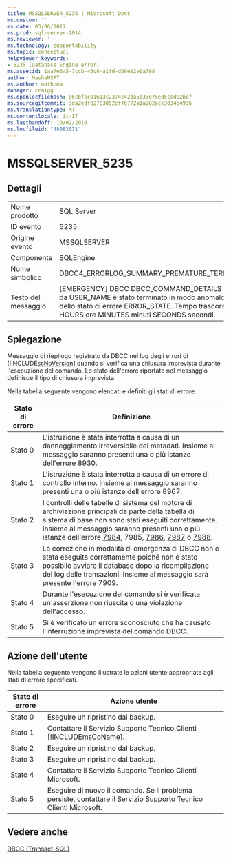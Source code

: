 ```yaml
---
title: MSSQLSERVER_5235 | Microsoft Docs
ms.custom: ''
ms.date: 03/06/2017
ms.prod: sql-server-2014
ms.reviewer: ''
ms.technology: supportability
ms.topic: conceptual
helpviewer_keywords:
- 5235 (Database Engine error)
ms.assetid: 1aa7e6a5-7ccb-43c8-a1fd-d50e92e0a798
author: MashaMSFT
ms.author: mathoma
manager: craigg
ms.openlocfilehash: d6cbfac91613c2374e42da5b33e75ed5cade2bcf
ms.sourcegitcommit: 3da2edf82763852cff6772a1a282ace3034b4936
ms.translationtype: MT
ms.contentlocale: it-IT
ms.lasthandoff: 10/02/2018
ms.locfileid: "48083071"
---
```

# <a name="mssqlserver5235"></a>MSSQLSERVER_5235
    
## <a name="details"></a>Dettagli  
  
|||  
|-|-|  
|Nome prodotto|SQL Server|  
|ID evento|5235|  
|Origine evento|MSSQLSERVER|  
|Componente|SQLEngine|  
|Nome simbolico|DBCC4_ERRORLOG_SUMMARY_PREMATURE_TERMINATION|  
|Testo del messaggio|[EMERGENCY] DBCC DBCC_COMMAND_DETAILS eseguito da USER_NAME è stato terminato in modo anomalo a causa dello stato di errore ERROR_STATE. Tempo trascorso: HOURS ore MINUTES minuti SECONDS secondi.|  
  
## <a name="explanation"></a>Spiegazione  
 Messaggio di riepilogo registrato da DBCC nel log degli errori di [!INCLUDE[ssNoVersion](../../includes/ssnoversion-md.md)] quando si verifica una chiusura imprevista durante l'esecuzione del comando. Lo stato dell'errore riportato nel messaggio definisce il tipo di chiusura imprevista.  
  
 Nella tabella seguente vengono elencati e definiti gli stati di errore.  
  
|Stato di errore|Definizione|  
|-----------------|----------------|  
|Stato 0|L'istruzione è stata interrotta a causa di un danneggiamento irreversibile dei metadati. Insieme al messaggio saranno presenti una o più istanze dell'errore 8930.|  
|Stato 1|L'istruzione è stata interrotta a causa di un errore di controllo interno. Insieme al messaggio saranno presenti una o più istanze dell'errore 8967.|  
|Stato 2|I controlli delle tabelle di sistema del motore di archiviazione principali da parte della tabella di sistema di base non sono stati eseguiti correttamente. Insieme al messaggio saranno presenti una o più istanze dell'errore [7984](mssqlserver-7984-database-engine-error.md), 7985, [7986](mssqlserver-7986-database-engine-error.md), [7987](mssqlserver-7987-database-engine-error.md) o [7988](mssqlserver-7988-database-engine-error.md).|  
|Stato 3|La correzione in modalità di emergenza di DBCC non è stata eseguita correttamente poiché non è stato possibile avviare il database dopo la ricompilazione del log delle transazioni. Insieme al messaggio sarà presente l'errore 7909.|  
|Stato 4|Durante l'esecuzione del comando si è verificata un'asserzione non riuscita o una violazione dell'accesso.|  
|Stato 5|Si è verificato un errore sconosciuto che ha causato l'interruzione imprevista del comando DBCC.|  
  
## <a name="user-action"></a>Azione dell'utente  
 Nella tabella seguente vengono illustrate le azioni utente appropriate agli stati di errore specificati.  
  
|Stato di errore|Azione utente|  
|-----------------|-----------------|  
|Stato 0|Eseguire un ripristino dal backup.|  
|Stato 1|Contattare il Servizio Supporto Tecnico Clienti [!INCLUDE[msCoName](../../includes/msconame-md.md)].|  
|Stato 2|Eseguire un ripristino dal backup.|  
|Stato 3|Eseguire un ripristino dal backup.|  
|Stato 4|Contattare il Servizio Supporto Tecnico Clienti Microsoft.|  
|Stato 5|Eseguire di nuovo il comando. Se il problema persiste, contattare il Servizio Supporto Tecnico Clienti Microsoft.|  
  
## <a name="see-also"></a>Vedere anche  
 [DBCC &#40;Transact-SQL&#41;](/sql/t-sql/database-console-commands/dbcc-transact-sql)  
  
  
